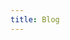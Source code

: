 ```yaml
---
title: Blog
---
```


<script setup>
import Blog from '../.vitepress/theme/BlogTemplate.vue'
</script>
 <div class="blog">
<Blog></Blog>
</div>

